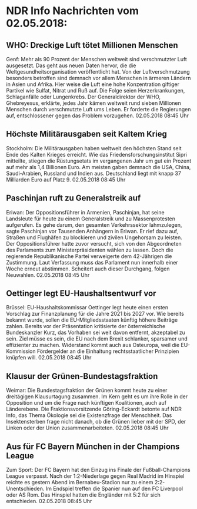 # NDR Info Nachrichten vom 02.05.2018:


## WHO: Dreckige Luft tötet Millionen Menschen
Genf: Mehr als 90 Prozent der Menschen weltweit sind verschmutzter Luft ausgesetzt. Das geht aus neuen Daten hervor, die die Weltgesundheitsorganisation veröffentlicht hat. Von der Luftverschmutzung besonders betroffen sind demnach vor allem Menschen in ärmeren Ländern in Asien und Afrika. Hier weise die Luft eine hohe Konzentration giftiger Partikel wie Sulfat, Nitrat und Ruß auf. Die Folge seien Herzerkrankungen, Schlaganfälle oder Lungenkrebs. Der Generaldirektor der WHO, Ghebreyesus, erklärte, jedes Jahr kämen weltweit rund sieben Millionen Menschen durch verschmutzte Luft ums Leben. Er forderte die Regierungen auf, entschlossener gegen das Problem vorzugehen. 02.05.2018 08:45 Uhr 

## Höchste Militärausgaben seit Kaltem Krieg
Stockholm: Die Militärausgaben haben weltweit den höchsten Stand seit Ende des Kalten Krieges erreicht. Wie das Friedensforschungsinstitut Sipri mitteilte, stiegen die Rüstungsetats im vergangenen Jahr um gut ein Prozent auf mehr als 1,4 Billionen Euro. Am meisten gaben demnach die USA, China, Saudi-Arabien, Russland und Indien aus. Deutschland liegt mit knapp 37 Milliarden Euro auf Platz 9. 02.05.2018 08:45 Uhr 

## Paschinjan ruft zu Generalstreik auf
Eriwan: Der Oppositionsführer in Armenien, Paschinjan, hat seine Landsleute für heute zu einem Generalstreik und zu Massenprotesten aufgerufen. Es gehe darum, den gesamten Verkehrssektor lahmzulegen, sagte Paschinjan vor Tausenden Anhängern in Eriwan. Er rief dazu auf, Straßen und Flughäfen zu blockieren und zivilen Ungehorsam zu leisten. Der Oppositionsführer hatte zuvor versucht, sich von den Abgeordneten des Parlaments zum Ministerpräsidenten wählen zu lassen. Doch die regierende Republikanische Partei verweigerte dem 42-Jährigen die Zustimmung. Laut Verfassung muss das Parlament nun innerhalb einer Woche erneut abstimmen. Scheitert auch dieser Durchgang, folgen Neuwahlen. 02.05.2018 08:45 Uhr 

## Oettinger legt EU-Haushaltsentwurf vor
Brüssel: EU-Haushaltskommissar Oettinger legt heute einen ersten Vorschlag zur Finanzplanung für die Jahre 2021 bis 2027 vor. Wie bereits bekannt wurde, sollen die EU-Mitgliedsstaaten künftig höhere Beiträge zahlen. Bereits vor der Präsentation kritisierte der österreichische Bundeskanzler Kurz, das Vorhaben sei weit davon entfernt, akzeptabel zu sein. Ziel müsse es sein, die EU nach dem Brexit schlanker, sparsamer und effizienter zu machen. Widerstand kommt auch aus Osteuropa, weil die EU-Kommission Fördergelder an die Einhaltung rechtsstaatlicher Prinzipien knüpfen will. 02.05.2018 08:45 Uhr 

## Klausur der Grünen-Bundestagsfraktion
Weimar: Die Bundestagsfraktion der Grünen kommt heute zu einer dreitägigen Klausurtagung zusammen. Im Kern geht es um ihre Rolle in der Opposition und um die Frage nach künftigen Koalitionen, auch auf Länderebene. Die Fraktionsvorsitzende Göring-Eckardt betonte auf NDR Info, das Thema Ökologie sei die Existenzfrage der Menschheit. Das Insektensterben frage nicht danach, ob die Grünen lieber mit der SPD, der Linken oder der Union zusammenarbeiteten. 02.05.2018 08:45 Uhr 

## Aus für FC Bayern München in der Champions League
Zum Sport: Der FC Bayern hat den Einzug ins Finale der Fußball-Champions League verpasst. Nach der 1:2-Niederlage gegen Real Madrid im Hinspiel reichte es gestern Abend im Bernabeu-Stadion nur zu einem 2:2-Unentschieden. Im Endspiel treffen die Spanier nun auf den FC Liverpool oder AS Rom. Das Hinspiel hatten die Engländer mit 5:2 für sich entschieden. 02.05.2018 08:45 Uhr 
